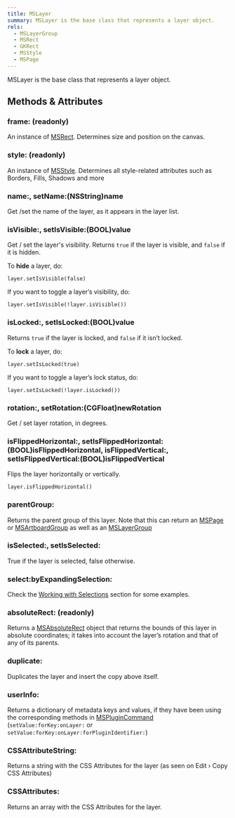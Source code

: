 ```yaml
---
title: MSLayer
summary: MSLayer is the base class that represents a layer object.
rels:
  - MSLayerGroup
  - MSRect
  - GKRect
  - MSStyle
  - MSPage
---
```


MSLayer is the base class that represents a layer object.

## Methods & Attributes

### frame: (readonly)

An instance of [MSRect](/reference/class/MSRect/). Determines size and position on the canvas.

### style: (readonly)

An instance of [MSStyle](/reference/class/MSStyle/). Determines all style-related attributes such as Borders, Fills, Shadows and more

### name:, setName:(NSString)name

Get /set the name of the layer, as it appears in the layer list.

### isVisible:, setIsVisible:(BOOL)value

Get / set the layer's visibility. Returns `true` if the layer is visible, and `false` if it is hidden.

To **hide** a layer, do:

```
layer.setIsVisible(false)
```

If you want to toggle a layer’s visibility, do:

```
layer.setIsVisible(!layer.isVisible())
```


### isLocked:, setIsLocked:(BOOL)value

Returns `true` if the layer is locked, and `false` if it isn’t locked.

To **lock** a layer, do:

```
layer.setIsLocked(true)
```

If you want to toggle a layer’s lock status, do:

```
layer.setIsLocked(!layer.isLocked())
```

### rotation:, setRotation:(CGFloat)newRotation

Get / set layer rotation, in degrees.

### isFlippedHorizontal:, setIsFlippedHorizontal:(BOOL)isFlippedHorizontal, isFlippedVertical:, setIsFlippedVertical:(BOOL)isFlippedVertical

Flips the layer horizontally or vertically.

```
layer.isFlippedHorizontal()
```

### parentGroup:

Returns the parent group of this layer. Note that this can return an [MSPage](/reference/class/MSPage/) or [MSArtboardGroup](/reference/class/MSArtboardGroup/) as well as an [MSLayerGroup](/reference/class/MSLayerGroup/)

### isSelected:, setIsSelected:

True if the layer is selected, false otherwise.

### select:byExpandingSelection:

Check the [Working with Selections](/examples/code/working-with-selections/) section for some examples.

### absoluteRect: (readonly)

Returns a [MSAbsoluteRect](/reference/class/MSAbsoluteRect/) object that returns the bounds of this layer in absolute coordinates; it takes into account the layer’s rotation and that of any of its parents.

### duplicate:

Duplicates the layer and insert the copy above itself.

### userInfo:

Returns a dictionary of metadata keys and values, if they have been using the corresponding methods in [MSPluginCommand](/reference/class/MSPluginCommand/) (`setValue:forKey:onLayer:` or `setValue:forKey:onLayer:forPluginIdentifier:`)

### CSSAttributeString:

Returns a string with the CSS Attributes for the layer (as seen on Edit › Copy CSS Attributes)

### CSSAttributes:

Returns an array with the CSS Attributes for the layer.
